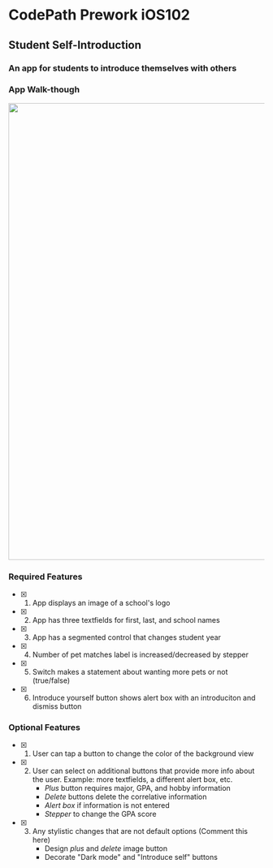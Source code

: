 # CodePath Prework iOS102

## Student Self-Introduction

### An app for students to introduce themselves with others

### App Walk-though
<img src="https://i.imgur.com/RtczRfN.gif" width=900><br>

### Required Features

- [x] 1. App displays an image of a school's logo
- [x] 2. App has three textfields for first, last, and school names
- [x] 3. App has a segmented control that changes student year
- [x] 4. Number of pet matches label is increased/decreased by stepper
- [x] 5. Switch makes a statement about wanting more pets or not (true/false) 
- [x] 6. Introduce yourself button shows alert box with an introduciton and dismiss button

### Optional Features

- [x] 1. User can tap a button to change the color of the background view
- [x] 2. User can select on additional buttons that provide more info about the user. Example: more textfields, a different alert box, etc.
        * *Plus* button requires major, GPA, and hobby information
        * *Delete* buttons delete the correlative information
        * *Alert box* if information is not entered
        * *Stepper* to change the GPA score
- [x] 3. Any stylistic changes that are not default options (Comment this here)
        * Design *plus* and *delete* image button
        * Decorate "Dark mode" and "Introduce self" buttons
